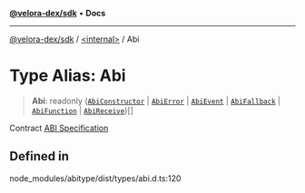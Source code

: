 [**@velora-dex/sdk**](../../README.md) • **Docs**

***

[@velora-dex/sdk](../../globals.md) / [\<internal\>](../README.md) / Abi

# Type Alias: Abi

> **Abi**: readonly ([`AbiConstructor`](AbiConstructor.md) \| [`AbiError`](AbiError.md) \| [`AbiEvent`](AbiEvent.md) \| [`AbiFallback`](AbiFallback.md) \| [`AbiFunction`](AbiFunction.md) \| [`AbiReceive`](AbiReceive.md))[]

Contract [ABI Specification](https://docs.soliditylang.org/en/latest/abi-spec.html#json)

## Defined in

node\_modules/abitype/dist/types/abi.d.ts:120

